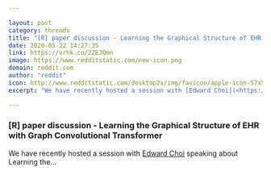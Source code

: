 ```yaml
---

layout: post
category: threads
title: "[R] paper discussion - Learning the Graphical Structure of EHR with Graph Convolutional Transformer"
date: 2020-05-22 14:27:35
link: https://vrhk.co/2ZEJQmn
image: https://www.redditstatic.com/new-icon.png
domain: reddit.com
author: "reddit"
icon: http://www.redditstatic.com/desktop2x/img/favicon/apple-icon-57x57.png
excerpt: "We have recently hosted a session with [Edward Choi](<https://scholar.google.com/citations?user=GUlGIPkAAAAJ&amp;hl=en>) speaking about Learning the..."

---
```


### [R] paper discussion - Learning the Graphical Structure of EHR with Graph Convolutional Transformer

We have recently hosted a session with [Edward Choi](<https://scholar.google.com/citations?user=GUlGIPkAAAAJ&amp;hl=en>) speaking about Learning the...